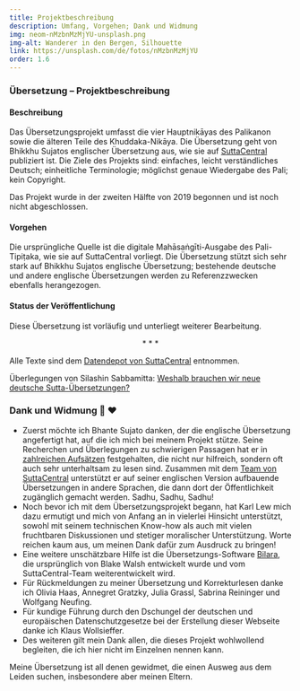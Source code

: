 ```yaml
---
title: Projektbeschreibung
description: Umfang, Vorgehen; Dank und Widmung
img: neom-nMzbnMzMjYU-unsplash.png
img-alt: Wanderer in den Bergen, Silhouette
link: https://unsplash.com/de/fotos/nMzbnMzMjYU
order: 1.6
---
```

  
### Übersetzung – Projektbeschreibung

#### Beschreibung

Das Übersetzungsprojekt umfasst die vier Hauptnikāyas des Palikanon sowie die älteren Teile des Khuddaka-Nikāya. Die Übersetzung geht von Bhikkhu Sujatos englischer Übersetzung aus, wie sie auf [SuttaCentral](https://suttacentral.net/?lang=de) publiziert ist. Die Ziele des Projekts sind: einfaches, leicht verständliches Deutsch; einheitliche Terminologie; möglichst genaue Wiedergabe des Pali; kein Copyright. 

Das Projekt wurde in der zweiten Hälfte von 2019 begonnen und ist noch nicht abgeschlossen.

#### Vorgehen

Die ursprüngliche Quelle ist die digitale Mahāsaṅgīti-Ausgabe des Pali-Tipiṭaka, wie sie auf SuttaCentral vorliegt. Die Übersetzung stützt sich sehr stark auf Bhikkhu Sujatos englische Übersetzung; bestehende deutsche und andere englische Übersetzungen werden zu Referenzzwecken ebenfalls herangezogen.

#### Status der Veröffentlichung

Diese Übersetzung ist vorläufig und unterliegt weiterer Bearbeitung.

<div style="text-align: center;">* * *</div>

Alle Texte sind dem [Datendepot von SuttaCentral](https://github.com/suttacentral/bilara-data/tree/published/translation/de) entnommen.

Überlegungen von Silashin Sabbamitta: [Weshalb brauchen wir neue deutsche Sutta-Übersetzungen?](#/wiki/uebersetzung/weshalb) 

### Dank und Widmung 🙏 ❤️

- Zuerst möchte ich Bhante Sujato danken, der die englische Übersetzung angefertigt hat, auf die ich mich bei meinem Projekt stütze. Seine Recherchen und Überlegungen zu schwierigen Passagen hat er in [zahlreichen Aufsätzen](https://discourse.suttacentral.net/tags/ebt-translation) festgehalten, die nicht nur hilfreich, sondern oft auch sehr unterhaltsam zu lesen sind. Zusammen mit dem [Team von SuttaCentral](https://suttacentral.net/acknowledgments?lang=de) unterstützt er auf seiner englischen Version aufbauende Übersetzungen in andere Sprachen, die dann dort der Öffentlichkeit zugänglich gemacht werden. Sadhu, Sadhu, Sadhu!
- Noch bevor ich mit dem Übersetzungsprojekt begann, hat Karl Lew mich dazu ermutigt und mich von Anfang an in vielerlei Hinsicht unterstützt, sowohl mit seinem technischen Know-how als auch mit vielen fruchtbaren Diskussionen und stetiger moralischer Unterstützung. Worte reichen kaum aus, um meinen Dank dafür zum Ausdruck zu bringen!
- Eine weitere unschätzbare Hilfe ist die Übersetzungs-Software [Bilara](https://bilara.suttacentral.net), die ursprünglich von Blake Walsh entwickelt wurde und vom SuttaCentral-Team weiterentwickelt wird.
- Für Rückmeldungen zu meiner Übersetzung und Korrekturlesen danke ich Olivia Haas, Annegret Gratzky, Julia Grassl, Sabrina Reininger und Wolfgang Neufing.
- Für kundige Führung durch den Dschungel der deutschen und europäischen Datenschutzgesetze bei der Erstellung dieser Webseite danke ich Klaus Wollsieffer.
- Des weiteren gilt mein Dank allen, die dieses Projekt wohlwollend begleiten, die ich hier nicht im Einzelnen nennen kann.

Meine Übersetzung ist all denen gewidmet, die einen Ausweg aus dem Leiden suchen, insbesondere aber meinen Eltern.

<!-- insbesondere aber meinen Eltern; und einem Baby, das knapp sieben Schwangerschaftsmonate bei mir war und dann einen anderen Weg gehen musste. -->
